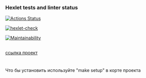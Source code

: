 ### Hexlet tests and linter status
[![Actions Status](https://github.com/Shablii/php-project-lvl3/actions/workflows/Tests.yml/badge.svg)](https://github.com/Shablii/php-project-lvl3/actions/workflows/Tests.yml)

[![hexlet-check](https://github.com/Shablii/php-project-lvl3/actions/workflows/hexlet-check.yml/badge.svg)](https://github.com/Shablii/php-project-lvl3/actions/workflows/hexlet-check.yml)

[![Maintainability](https://api.codeclimate.com/v1/badges/3cab58dbb4fc681e3859/maintainability)](https://codeclimate.com/github/Shablii/php-project-lvl3/maintainability)

##
[ссылка проект](https://lvl3.herokuapp.com)

#
Что бы установить используйте "make setup" в корте проекта
